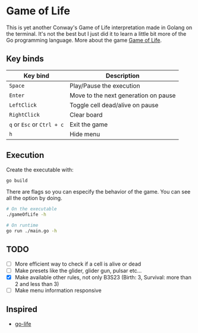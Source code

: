 # Game of Life

This is yet another Conway's Game of Life interpretation made in Golang on the terminal.
It's not the best but I just did it to learn a little bit more of the Go programming
language.
More about the game [Game of Life](https://en.wikipedia.org/wiki/Conway's_Game_of_Life).

## Key binds

   |          Key bind          |         Description                  |
   | -------------------------- | ------------------------------------ |
   | `Space`                    | Play/Pause the execution             |
   | `Enter`                    | Move to the next generation on pause |
   | `LeftClick`                | Toggle cell dead/alive on pause      |
   | `RightClick`               | Clear board                          |
   | `q` or `Esc` or `Ctrl + c` | Exit the game                        |
   | `h`                        | Hide menu                            |

## Execution
Create the executable with:
```bash
go build
```
There are flags so you can especify the behavior of the game. You can see all the
option by doing.

```bash
# On the executable
./gameOfLife -h

# On runtime
go run ./main.go -h
```

## TODO
- [ ] More efficient way to check if a cell is alive or dead
- [ ] Make presets like the glider, glider gun, pulsar etc...
- [x] Make available other rules, not only B3S23 (Birth: 3, Survival: more than 2 and less than 3)
- [ ] Make menu information responsive

## Inspired
- [go-life](https://github.com/sachaos/go-life)
